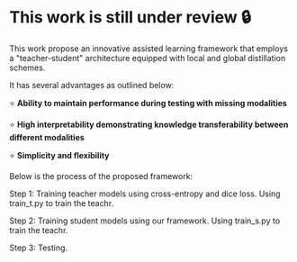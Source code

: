 # This work is still under review :lock:

This work propose an innovative assisted learning framework that employs a "teacher-student" architecture equipped with local and global distillation schemes. 

It has several advantages as outlined below:

:star: **Ability to maintain performance during testing with missing modalities**

:star: **High interpretability demonstrating knowledge transferability between different modalities**
  
:star: **Simplicity and flexibility**

Below is the process of the proposed framework:

Step 1: Training teacher models using cross-entropy and dice loss.
        Using train_t.py to train the teachr.

Step 2: Training student models using our framework.
        Using train_s.py to train the teachr.

Step 3: Testing.
